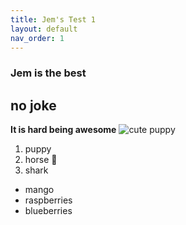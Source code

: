 ```yaml
---
title: Jem's Test 1
layout: default
nav_order: 1
---
```

### Jem is the best
## no joke
**It is hard being awesome**
![cute puppy]([https://wallpaper.dog/cute-puppy](https://img.freepik.com/free-photo/shallow-focus-shot-cute-golden-retriever-puppy-sitting-grass-ground_181624-24655.jpg?w=1380&t=st=1665946215~exp=1665946815~hmac=c8f43cab90cbcd848da2bbfa43a4cf2eb061117cdbd0575f7a6524ee5aef2be7.jpg))
1. puppy
2. horse
:racehorse:
3. shark
- mango
- raspberries
- blueberries

